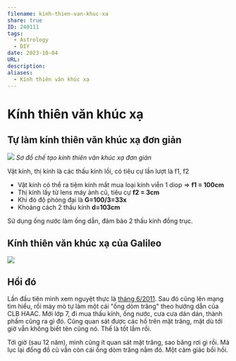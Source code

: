 ```yaml
---
filename: kinh-thien-van-khuc-xa
share: true
ID: 240111
tags:
  - Astrology
  - DIY
date: 2023-10-04
URL: 
description: 
aliases:
  - Kính thiên văn khúc xạ
---
```


# Kính thiên văn khúc xạ

## Tự làm kính thiên văn khúc xạ đơn giản

![](https://i.imgur.com/HTOvenc.png)
*Sơ đồ chế tạo kính thiên văn khúc xạ đơn giản*

Vật kính, thị kính là các thấu kính lồi, có tiêu cự lần lượt là f1, f2

- Vật kính có thể ra tiệm kính mắt mua loại kính viễn 1 diop => **f1 = 100cm**
- Thị kính lấy từ lens máy ảnh cũ, tiêu cự **f2 = 3cm**
- Khi đó độ phóng đại là **G=100/3=33x**
- Khoảng cách 2 thấu kính **d=103cm**

Sử dụng ống nước làm ống dẫn, đảm bảo 2 thấu kính đồng trục.

## Kính thiên văn khúc xạ của Galileo

![](https://i.imgur.com/uG23HmQ.png)

## Hồi đó
Lần đầu tiên mình xem nguyệt thực là [tháng 6/2011](https://en.wikipedia.org/wiki/June_2011_lunar_eclipse). Sau đó cũng lên mạng tìm hiểu, rồi mày mò tự làm một cái "ống dòm trăng" theo hướng dẫn của CLB HAAC. Mới lớp 7, đi mua thấu kính, ống nước, cưa cưa dán dán, thành phẩm cũng ra gì đó. Cũng quan sát được các hố trên mặt trăng, mặt dù tới giờ vẫn không biết tên cũng nó. Thế là tốt lắm rồi.

Tới giờ (sau 12 năm), mình cũng ít quan sát mặt trăng, sao băng rơi gì rồi. Mà lục lại đống đồ cũ vẫn còn cái ống dòm trăng nằm đó. Một cảm giác bồi hồi.